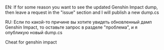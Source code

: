 EN: If for some reason you want to see the updated Genshin Impact dump, then leave a request in the "issue" section and I will publish a new dump.cs

RU: Если по какой-то причине вы хотите увидеть обновленный дамп Genshin Impact, то оставьте запрос в разделе "проблема", и я опубликую новый dump.cs

Cheat for genshin impact
